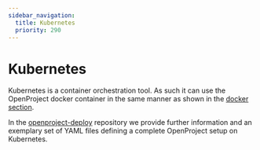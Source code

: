 ```yaml
---
sidebar_navigation:
  title: Kubernetes
  priority: 290
---
```


# Kubernetes

Kubernetes is a container orchestration tool. As such it can use the
OpenProject docker container in the same manner as shown in the [docker section](../docker/#one-container-per-process-recommended).

In the [openproject-deploy](https://github.com/opf/openproject-deploy/blob/stable/12/kubernetes/README.md) repository we provide further information and an exemplary set of YAML files defining a complete OpenProject setup on Kubernetes.
